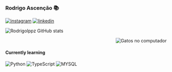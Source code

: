 ### Rodrigo Ascenção 📚


[![instagram](https://img.shields.io/badge/Instagram-E4405F?style=for-the-badge&logo=instagram&logoColor=white)](https://www.instagram.com/rodrigolpp/)
[![linkedin](https://img.shields.io/badge/LinkedIn-0077B5?style=for-the-badge&logo=linkedin&logoColor=white)](https://www.linkedin.com/in/rsascenss/)

![Rodrigolppz GitHub stats](https://github-readme-stats.vercel.app/api?username=Rodrigolppz&show_icons=true&theme=radical)

<div align="right">
    <img src="https://github.com/Rodrigolppz/rodrigolppz/assets/157632873/afb6cb10-8c6b-4a0d-a538-51bcbcef7d02" alt="Gatos no computador">
</div>

#### Currently learning
![Python](https://img.shields.io/badge/Python-14354C?style=for-the-badge&logo=python&logoColor=white)
![TypeScript](https://img.shields.io/badge/TypeScript-007ACC?style=for-the-badge&logo=typescript&logoColor=white)
![MYSQL](https://img.shields.io/badge/MySQL-00000F?style=for-the-badge&logo=mysql&logoColor=white)
